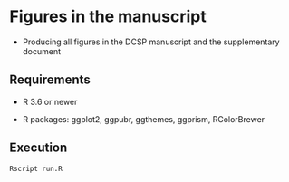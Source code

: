 # Figures in the manuscript

- Producing all figures in the DCSP manuscript and the supplementary document

## Requirements

- R 3.6 or newer

- R packages: ggplot2, ggpubr, ggthemes, ggprism, RColorBrewer

## Execution

```
Rscript run.R
```
